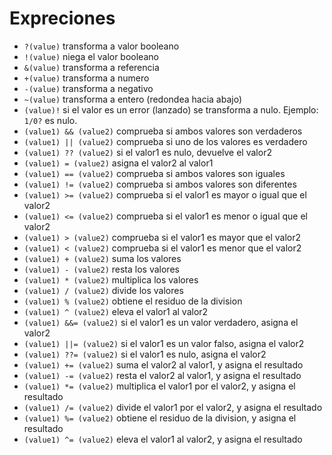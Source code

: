# Expreciones
  - `?(value)` transforma a valor booleano
  - `!(value)` niega el valor booleano
  - `&(value)` transforma a referencia
  - `+(value)` transforma a numero
  - `-(value)` transforma a negativo
  - `~(value)` transforma a entero (redondea hacia abajo)
  - `(value)!` si el valor es un error (lanzado) se transforma a nulo. Ejemplo: `1/0?` es nulo.
  - `(value1) && (value2)` comprueba si ambos valores son verdaderos
  - `(value1) || (value2)` comprueba si uno de los valores es verdadero
  - `(value1) ?? (value2)` si el valor1 es nulo, devuelve el valor2
  - `(value1) = (value2)` asigna el valor2 al valor1
  - `(value1) == (value2)` comprueba si ambos valores son iguales
  - `(value1) != (value2)` comprueba si ambos valores son diferentes
  - `(value1) >= (value2)` comprueba si el valor1 es mayor o igual que el valor2
  - `(value1) <= (value2)` comprueba si el valor1 es menor o igual que el valor2
  - `(value1) > (value2)` comprueba si el valor1 es mayor que el valor2
  - `(value1) < (value2)` comprueba si el valor1 es menor que el valor2
  - `(value1) + (value2)` suma los valores
  - `(value1) - (value2)` resta los valores
  - `(value1) * (value2)` multiplica los valores
  - `(value1) / (value2)` divide los valores
  - `(value1) % (value2)` obtiene el residuo de la division
  - `(value1) ^ (value2)` eleva el valor1 al valor2
  - `(value1) &&= (value2)` si el valor1 es un valor verdadero, asigna el valor2
  - `(value1) ||= (value2)` si el valor1 es un valor falso, asigna el valor2
  - `(value1) ??= (value2)` si el valor1 es nulo, asigna el valor2
  - `(value1) += (value2)` suma el valor2 al valor1, y asigna el resultado
  - `(value1) -= (value2)` resta el valor2 al valor1, y asigna el resultado
  - `(value1) *= (value2)` multiplica el valor1 por el valor2, y asigna el resultado
  - `(value1) /= (value2)` divide el valor1 por el valor2, y asigna el resultado
  - `(value1) %= (value2)` obtiene el residuo de la division, y asigna el resultado
  - `(value1) ^= (value2)` eleva el valor1 al valor2, y asigna el resultado

